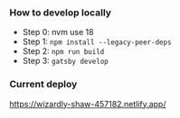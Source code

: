 ### How to develop locally

- Step 0: nvm use 18
- Step 1: `npm install --legacy-peer-deps`
- Step 2: `npm run build`
- Step 3: `gatsby develop`

### Current deploy

https://wizardly-shaw-457182.netlify.app/
